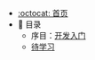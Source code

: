 - [:octocat: 首页](/md/Index.md)
- :memo: 目录
   - 序目：[开发入门](/md/学习/index.md)
   - [待学习](/md/学习/待学习.md)
